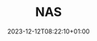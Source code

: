 ---
title: "NAS"
description: ""
summary: ""
date: 2023-12-12T08:22:10+01:00
lastmod: 2023-12-12T08:22:10+01:00
draft: false
weight: 400
toc: true
sidebar:
  collapsed: true
seo:
  title: "" # custom title (optional)
  description: "" # custom description (recommended)
  canonical: "" # custom canonical URL (optional)
  noindex: false # false (default) or true
---